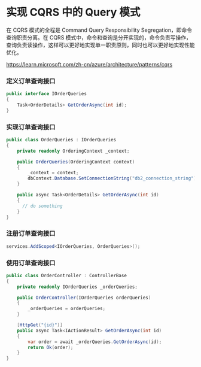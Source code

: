 # 实现 CQRS 中的 Query 模式

在 CQRS 模式的全程是 Command Query Responsibility Segregation，即命令查询职责分离。在 CQRS 模式中，命令和查询是分开实现的，命令负责写操作，查询负责读操作，这样可以更好地实现单一职责原则，同时也可以更好地实现性能优化。

https://learn.microsoft.com/zh-cn/azure/architecture/patterns/cqrs

### 定义订单查询接口

```csharp
public interface IOrderQueries
{
    Task<OrderDetails> GetOrderAsync(int id);
}
```

### 实现订单查询接口

```csharp
public class OrderQueries : IOrderQueries
{
    private readonly OrderingContext _context;

    public OrderQueries(OrderingContext context)
    {
        _context = context;
        dbContext.Database.SetConnectionString("db2_connection_string");
    }

    public async Task<OrderDetails> GetOrderAsync(int id)
    {
      // do something
    }
}
```

### 注册订单查询接口

```csharp
services.AddScoped<IOrderQueries, OrderQueries>();
```

### 使用订单查询接口

```csharp
public class OrderController : ControllerBase
{
    private readonly IOrderQueries _orderQueries;

    public OrderController(IOrderQueries orderQueries)
    {
        _orderQueries = orderQueries;
    }

    [HttpGet("{id}")]
    public async Task<IActionResult> GetOrderAsync(int id)
    {
        var order = await _orderQueries.GetOrderAsync(id);
        return Ok(order);
    }
}
```


